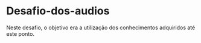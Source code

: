 # Desafio-dos-audios
Neste desafio, o objetivo era a utilização dos conhecimentos adquiridos até este ponto. 
